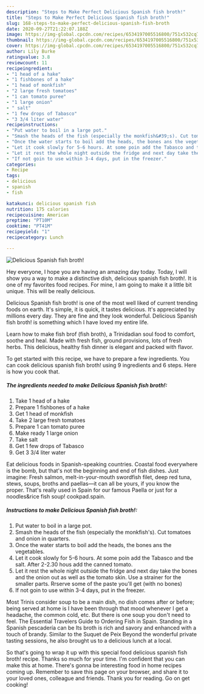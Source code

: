 ```yaml
---
description: "Steps to Make Perfect Delicious Spanish fish broth!"
title: "Steps to Make Perfect Delicious Spanish fish broth!"
slug: 168-steps-to-make-perfect-delicious-spanish-fish-broth
date: 2020-09-27T21:22:07.188Z
image: https://img-global.cpcdn.com/recipes/6534197005516800/751x532cq70/delicious-spanish-fish-broth-recipe-main-photo.jpg
thumbnail: https://img-global.cpcdn.com/recipes/6534197005516800/751x532cq70/delicious-spanish-fish-broth-recipe-main-photo.jpg
cover: https://img-global.cpcdn.com/recipes/6534197005516800/751x532cq70/delicious-spanish-fish-broth-recipe-main-photo.jpg
author: Lily Burke
ratingvalue: 3.8
reviewcount: 11
recipeingredient:
- "1 head of a hake"
- "1 fishbones of a hake"
- "1 head of monkfish"
- "2 large fresh tomatoes"
- "1 can tomato puree"
- "1 large onion"
- " salt"
- "1 few drops of Tabasco"
- "3 3/4 liter water"
recipeinstructions:
- "Put water to boil in a large pot."
- "Smash the heads of the fish (especially the monkfish&#39;s). Cut tomatoes and onion in quarters."
- "Once the water starts to boil add the heads, the bones ans the vegetables."
- "Let it cook slowly for 5-6 hours. At some poin add the Tabasco and tbe salt. After 2-2.30 hous add the canned tomato."
- "Let it rest the whole night outside the fridge and next day take the bones and the onion out as well as the tomato skin. Use a strainer for the smaller parts. Rrserve some of the paste you&#39;ll get (with no bones)"
- "If not goin to use within 3-4 days, put in the freezer."
categories:
- Recipe
tags:
- delicious
- spanish
- fish

katakunci: delicious spanish fish 
nutrition: 175 calories
recipecuisine: American
preptime: "PT10M"
cooktime: "PT41M"
recipeyield: "1"
recipecategory: Lunch

---
```



![Delicious Spanish fish broth!](https://img-global.cpcdn.com/recipes/6534197005516800/751x532cq70/delicious-spanish-fish-broth-recipe-main-photo.jpg)

Hey everyone, I hope you are having an amazing day today. Today, I will show you a way to make a distinctive dish, delicious spanish fish broth!. It is one of my favorites food recipes. For mine, I am going to make it a little bit unique. This will be really delicious.

Delicious Spanish fish broth! is one of the most well liked of current trending foods on earth. It's simple, it is quick, it tastes delicious. It's appreciated by millions every day. They are fine and they look wonderful. Delicious Spanish fish broth! is something which I have loved my entire life.

Learn how to make fish brof (fish broth), a Trinidadian soul food to comfort, soothe and heal. Made with fresh fish, ground provisions, lots of fresh herbs. This delicious, healthy fish dinner is elegant and packed with flavor.


To get started with this recipe, we have to prepare a few ingredients. You can cook delicious spanish fish broth! using 9 ingredients and 6 steps. Here is how you cook that.

<!--inarticleads1-->

##### The ingredients needed to make Delicious Spanish fish broth!:

1. Take 1 head of a hake
1. Prepare 1 fishbones of a hake
1. Get 1 head of monkfish
1. Take 2 large fresh tomatoes
1. Prepare 1 can tomato puree
1. Make ready 1 large onion
1. Take  salt
1. Get 1 few drops of Tabasco
1. Get 3 3/4 liter water


Eat delicious foods in Spanish-speaking countries. Coastal food everywhere is the bomb, but that&#39;s not the beginning and end of fish dishes. Just imagine: Fresh salmon, melt-in-your-mouth swordfish filet, deep red tuna, stews, soups, broths and paellas—it can all be yours, if you know the proper. That&#39;s really used in Spain for our famous Paella or just for a noodles&amp;rice fish soup! cookpad.spain. 

<!--inarticleads2-->

##### Instructions to make Delicious Spanish fish broth!:

1. Put water to boil in a large pot.
1. Smash the heads of the fish (especially the monkfish&#39;s). Cut tomatoes and onion in quarters.
1. Once the water starts to boil add the heads, the bones ans the vegetables.
1. Let it cook slowly for 5-6 hours. At some poin add the Tabasco and tbe salt. After 2-2.30 hous add the canned tomato.
1. Let it rest the whole night outside the fridge and next day take the bones and the onion out as well as the tomato skin. Use a strainer for the smaller parts. Rrserve some of the paste you&#39;ll get (with no bones)
1. If not goin to use within 3-4 days, put in the freezer.


Most Trinis consider soup to be a main dish, no dish comes after or before; being served at home is I have been through that mood whenever I get a headache, the common cold, etc. But there is one soup you don&#39;t need to feel. The Essential Travelers Guide to Ordering Fish in Spain. Standing in a Spanish pescadería can be Its broth is rich and savory and enhanced with a touch of brandy. Similar to the Suquet de Peix Beyond the wonderful private tasting sessions, he also brought us to a delicious lunch at a local. 

So that's going to wrap it up with this special food delicious spanish fish broth! recipe. Thanks so much for your time. I'm confident that you can make this at home. There's gonna be interesting food in home recipes coming up. Remember to save this page on your browser, and share it to your loved ones, colleague and friends. Thank you for reading. Go on get cooking!
